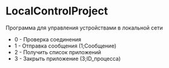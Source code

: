 # LocalControlProject
Программа для управления устройствами в локальной сети

* 0 - Проверка соединения
* 1 - Отправка сообщения (1;Сообщение)
* 2 - Получить список приложений
* 3 - Закрыть приложение (3;ID_процесса)
